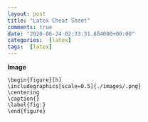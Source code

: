 ```yaml
---
layout: post
title: "Latex Cheat Sheet"
comments: true
date: "2020-06-24 02:33:31.884000+00:00"
categories:  [latex]
tags:  [latex]
---
```





**Image**
```
\begin{figure}[h]
\includegraphics[scale=0.5]{./images/.png}
\centering
\caption{}
\label{fig:}
\end{figure}
```

